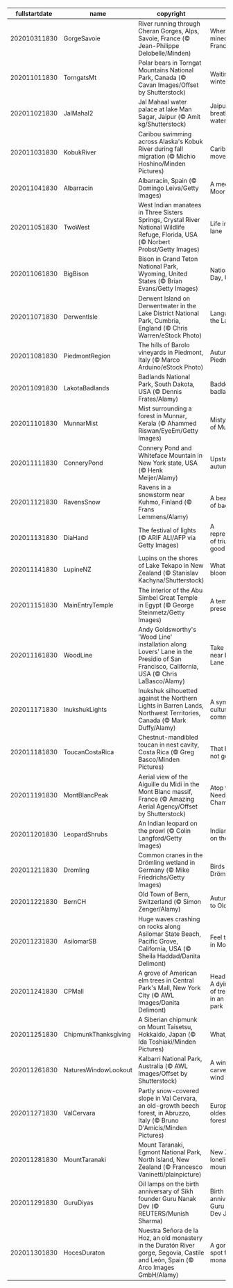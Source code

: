 |fullstartdate|name|copyright|title|image|
|--|--|--|--|--|
202010311830|GorgeSavoie|River running through Cheran Gorges, Alps, Savoie, France (© Jean-Philippe Delobelle/Minden)|Where gold is mined in France|![](/en-IN/2020/11/202010311830GorgeSavoie.jpg)|
202011011830|TorngatsMt|Polar bears in Torngat Mountains National Park, Canada (© Cavan Images/Offset by Shutterstock)|Waiting for winter|![](/en-IN/2020/11/202011011830TorngatsMt.jpg)|
202011021830|JalMahal2|Jal Mahaal water palace at lake Man Sagar, Jaipur (© Amit kg/Shutterstock)|Jaipur's breathtaking water palace|![](/en-IN/2020/11/202011021830JalMahal2.jpg)|
202011031830|KobukRiver|Caribou swimming across Alaska's Kobuk River during fall migration (© Michio Hoshino/Minden Pictures)|Caribou on the move|![](/en-IN/2020/11/202011031830KobukRiver.jpg)|
202011041830|Albarracin|Albarracín, Spain (© Domingo Leiva/Getty Images)|A medieval Moorish gem|![](/en-IN/2020/11/202011041830Albarracin.jpg)|
202011051830|TwoWest|West Indian manatees in Three Sisters Springs, Crystal River National Wildlife Refuge, Florida, USA (© Norbert Probst/Getty Images)|Life in the slow lane|![](/en-IN/2020/11/202011051830TwoWest.jpg)|
202011061830|BigBison|Bison in Grand Teton National Park, Wyoming, United States (© Brian Evans/Getty Images)|National Bison Day, USA|![](/en-IN/2020/11/202011061830BigBison.jpg)|
202011071830|DerwentIsle|Derwent Island on Derwentwater in the Lake District National Park, Cumbria, England (© Chris Warren/eStock Photo)|Languid life on the Lakes|![](/en-IN/2020/11/202011071830DerwentIsle.jpg)|
202011081830|PiedmontRegion|The hills of Barolo vineyards in Piedmont, Italy (© Marco Arduino/eStock Photo)|Autumn in Piedmont|![](/en-IN/2020/11/202011081830PiedmontRegion.jpg)|
202011091830|LakotaBadlands|Badlands National Park, South Dakota, USA (© Dennis Frates/Alamy)|Baddest of the badlands|![](/en-IN/2020/11/202011091830LakotaBadlands.jpg)|
202011101830|MunnarMist|Mist surrounding a forest in Munnar, Kerala (© Ahammed Riswan/EyeEm/Getty Images)|Misty forests of Munnar|![](/en-IN/2020/11/202011101830MunnarMist.jpg)|
202011111830|ConneryPond|Connery Pond and Whiteface Mountain in New York state, USA (© Henk Meijer/Alamy)|Upstate autumn|![](/en-IN/2020/11/202011111830ConneryPond.jpg)|
202011121830|RavensSnow|Ravens in a snowstorm near Kuhmo, Finland (© Frans Lemmens/Alamy)|A beaky bevy of bad luck|![](/en-IN/2020/11/202011121830RavensSnow.jpg)|
202011131830|DiaHand|The festival of lights (© ARIF ALI/AFP via Getty Images)|A representation of triumph of good over evil|![](/en-IN/2020/11/202011131830DiaHand.jpg)|
202011141830|LupineNZ|Lupins on the shores of Lake Tekapo in New Zealand (© Stanislav Kachyna/Shutterstock)|What are these blooms?|![](/en-IN/2020/11/202011141830LupineNZ.jpg)|
202011151830|MainEntryTemple|The interior of the Abu Simbel Great Temple in Egypt (© George Steinmetz/Getty Images)|A temple, preserved|![](/en-IN/2020/11/202011151830MainEntryTemple.jpg)|
202011161830|WoodLine|Andy Goldsworthy's 'Wood Line' installation along Lovers' Lane in the Presidio of San Francisco, California, USA (© Chris LaBasco/Alamy)|Take a hike near Lovers' Lane|![](/en-IN/2020/11/202011161830WoodLine.jpg)|
202011171830|InukshukLights|Inukshuk silhouetted against the Northern Lights in Barren Lands, Northwest Territories, Canada (© Mark Duffy/Alamy)|A symbol of culture and communication|![](/en-IN/2020/11/202011171830InukshukLights.jpg)|
202011181830|ToucanCostaRica|Chestnut-mandibled toucan in nest cavity, Costa Rica (© Greg Basco/Minden Pictures)|That bill's just not going to fit|![](/en-IN/2020/11/202011181830ToucanCostaRica.jpg)|
202011191830|MontBlancPeak|Aerial view of the Aiguille du Midi in the Mont Blanc massif, France (© Amazing Aerial Agency/Offset by Shutterstock)|Atop the Needle of Chamonix|![](/en-IN/2020/11/202011191830MontBlancPeak.jpg)|
202011201830|LeopardShrubs|An Indian leopard on the prowl (© Colin Langford/Getty Images)|Indian leopard on the prowl|![](/en-IN/2020/11/202011201830LeopardShrubs.jpg)|
202011211830|Dromling|Common cranes in the Drömling wetland in Germany (© Mike Friedrichs/Getty Images)|Birds of the Drömling|![](/en-IN/2020/11/202011211830Dromling.jpg)|
202011221830|BernCH|Old Town of Bern, Switzerland (© Simon Zenger/Alamy)|Autumn comes to Old Town|![](/en-IN/2020/11/202011221830BernCH.jpg)|
202011231830|AsilomarSB|Huge waves crashing on rocks along Asilomar State Beach, Pacific Grove, California, USA (© Sheila Haddad/Danita Delimont)|Feel the spray in Monterey|![](/en-IN/2020/11/202011231830AsilomarSB.jpg)|
202011241830|CPMall|A grove of American elm trees in Central Park's Mall, New York City (© AWL Images/Danita Delimont)|Headline Title	A dying breed of tree thrives in an American park|![](/en-IN/2020/11/202011241830CPMall.jpg)|
202011251830|ChipmunkThanksgiving|A Siberian chipmunk on Mount Taisetsu, Hokkaido, Japan (© Ida Toshiaki/Minden Pictures)|What, me diet?|![](/en-IN/2020/11/202011251830ChipmunkThanksgiving.jpg)|
202011261830|NaturesWindowLookout|Kalbarri National Park, Australia (© AWL Images/Offset by Shutterstock)|A window carved by the wind|![](/en-IN/2020/11/202011261830NaturesWindowLookout.jpg)|
202011271830|ValCervara|Partly snow-covered slope in Val Cervara, an old-growth beech forest, in Abruzzo, Italy (© Bruno D'Amicis/Minden Pictures)|Europe's oldest beech forest|![](/en-IN/2020/11/202011271830ValCervara.jpg)|
202011281830|MountTaranaki|Mount Taranaki, Egmont National Park, North Island, New Zealand (© Francesco Vaninetti/plainpicture)|New Zealand's loneliest mountain|![](/en-IN/2020/11/202011281830MountTaranaki.jpg)|
202011291830|GuruDiyas|Oil lamps on the birth anniversary of Sikh founder Guru Nanak Dev (© REUTERS/Munish Sharma)|Birth anniversary of Guru Nanak Dev Ji|![](/en-IN/2020/11/202011291830GuruDiyas.jpg)|
202011301830|HocesDuraton|Nuestra Señora de la Hoz, an old monastery in the Duratón River gorge, Segovia, Castile and León, Spain (© Arco Images GmbH/Alamy)|A gorge-ous spot for a monastery|![](/en-IN/2020/11/202011301830HocesDuraton.jpg)|
